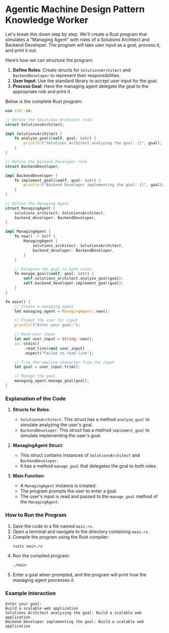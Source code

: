 # Agentic Machine Design Pattern Knowledge Worker

Let's break this down step by step. We'll create a Rust program that simulates a "Managing Agent" with roles of a Solutions Architect and Backend Developer. The program will take user input as a goal, process it, and print it out.

Here’s how we can structure the program:

1. **Define Roles**: Create structs for `SolutionsArchitect` and `BackendDeveloper` to represent their responsibilities.
2. **User Input**: Use the standard library to accept user input for the goal.
3. **Process Goal**: Have the managing agent delegate the goal to the appropriate role and print it.

Below is the complete Rust program:

```rust
use std::io;

// Define the Solutions Architect role
struct SolutionsArchitect;

impl SolutionsArchitect {
    fn analyze_goal(&self, goal: &str) {
        println!("Solutions Architect analyzing the goal: {}", goal);
    }
}

// Define the Backend Developer role
struct BackendDeveloper;

impl BackendDeveloper {
    fn implement_goal(&self, goal: &str) {
        println!("Backend Developer implementing the goal: {}", goal);
    }
}

// Define the Managing Agent
struct ManagingAgent {
    solutions_architect: SolutionsArchitect,
    backend_developer: BackendDeveloper,
}

impl ManagingAgent {
    fn new() -> Self {
        ManagingAgent {
            solutions_architect: SolutionsArchitect,
            backend_developer: BackendDeveloper,
        }
    }

    // Delegate the goal to both roles
    fn manage_goal(&self, goal: &str) {
        self.solutions_architect.analyze_goal(goal);
        self.backend_developer.implement_goal(goal);
    }
}

fn main() {
    // Create a managing agent
    let managing_agent = ManagingAgent::new();

    // Prompt the user for input
    println!("Enter your goal:");

    // Read user input
    let mut user_input = String::new();
    io::stdin()
        .read_line(&mut user_input)
        .expect("Failed to read line");

    // Trim the newline character from the input
    let goal = user_input.trim();

    // Manage the goal
    managing_agent.manage_goal(goal);
}
```

### Explanation of the Code

1. **Structs for Roles**:
   - `SolutionsArchitect`: This struct has a method `analyze_goal` to simulate analyzing the user's goal.
   - `BackendDeveloper`: This struct has a method `implement_goal` to simulate implementing the user's goal.

2. **ManagingAgent Struct**:
   - This struct contains instances of `SolutionsArchitect` and `BackendDeveloper`.
   - It has a method `manage_goal` that delegates the goal to both roles.

3. **Main Function**:
   - A `ManagingAgent` instance is created.
   - The program prompts the user to enter a goal.
   - The user's input is read and passed to the `manage_goal` method of the `ManagingAgent`.

### How to Run the Program

1. Save the code in a file named `main.rs`.
2. Open a terminal and navigate to the directory containing `main.rs`.
3. Compile the program using the Rust compiler:
   ```bash
   rustc main.rs
   ```
4. Run the compiled program:
   ```bash
   ./main
   ```
5. Enter a goal when prompted, and the program will print how the managing agent processes it.

### Example Interaction

```
Enter your goal:
Build a scalable web application
Solutions Architect analyzing the goal: Build a scalable web application
Backend Developer implementing the goal: Build a scalable web application
```
